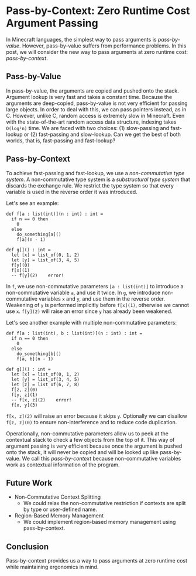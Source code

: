 # Pass-by-Context: Zero Runtime Cost Argument Passing

In Minecraft languages, the simplest way to pass arguments is *pass-by-value*.
However, pass-by-value suffers from performance problems.
In this post, we will consider the new way to pass arguments at zero runtime cost: *pass-by-context*.

## Pass-by-Value

In pass-by-value, the arguments are copied and pushed onto the stack.
Argument lookup is very fast and takes a constant time.
Because the arguments are deep-copied, pass-by-value is not very efficient for passing large objects.
In order to deal with this, we can pass pointers instead, as in C.
However, unlike C, random access is extremely slow in Minecraft.
Even with the state-of-the-art random access data structure, indexing takes `O(log²n)` time.
We are faced with two choices: (1) slow-passing and fast-lookup or (2) fast-passing and slow-lookup.
Can we get the best of both worlds, that is, fast-passing and fast-lookup?

## Pass-by-Context

To achieve fast-passing and fast-lookup, we use a *non-commutative type system*.
A non-commutative type system is a *substructural type system* that discards the exchange rule.
We restrict the type system so that every variable is used in the reverse order it was introduced.

Let's see an example:

```lean
def f[a : list(int)](n : int) : int =
  if n == 0 then
    0
  else
    do_something[a]()
    f[a](n - 1)

def g[]() : int =
  let [x] = list_of(0, 1, 2)
  let [y] = list_of(3, 4, 5)
  f[y](0)
  f[x](1)
  -- f[y](2)    error!
```

In `f`, we use non-commutative parameters `[a : list(int)]` to introduce a non-commutative variable `a`, and use it twice.
In `g`, we introduce non-commutative variables `x` and `y`, and use them in the reverse order.
Weakening of `y` is performed implicitly before `f[x](1)`, otherwise we cannot use `x`.
`f[y](2)` will raise an error since `y` has already been weakened.

Let's see another example with multiple non-commutative parameters:

```lean
def f[a : list(int), b : list(int)](n : int) : int =
  if n == 0 then
    0
  else
    do_something[b]()
    f[a, b](n - 1)

def g[]() : int =
  let [x] = list_of(0, 1, 2)
  let [y] = list_of(3, 4, 5)
  let [z] = list_of(6, 7, 8)
  f[z, z](0)
  f[y, z](1)
  -- f[x, z](2)    error!
  f[x, y](3)
```

`f[x, z](2)` will raise an error because it skips `y`.
Optionally we can disallow `f[z, z](0)` to ensure non-interference and to reduce code duplication.

Operationally, non-commutative parameters allow us to peek at the contextual stack to check a few objects from the top of it.
This way of argument passing is very efficient because once the argument is pushed onto the stack, it will never be copied and will be looked up like pass-by-value.
We call this *pass-by-context* because non-commutative variables work as contextual information of the program.

## Future Work

- Non-Commutative Context Splitting
  - We could relax the non-commutative restriction if contexts are split by type or user-defined name.
- Region-Based Memory Management
  - We could implement region-based memory management using pass-by-context.

## Conclusion

Pass-by-context provides us a way to pass arguments at zero runtime cost while maintaining ergonomics in mind.
